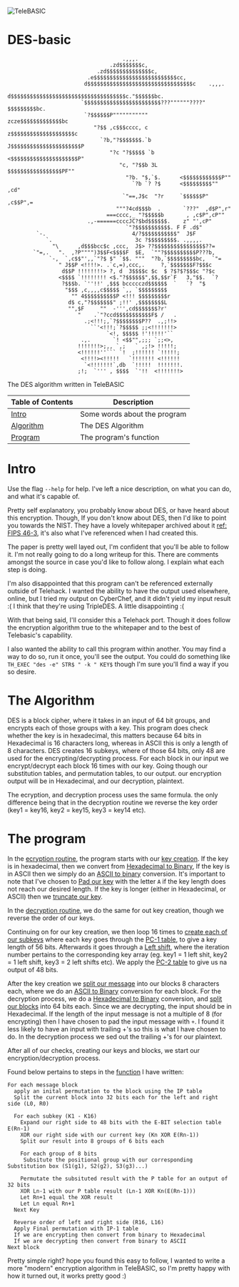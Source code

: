 ![TeleBASIC](https://raw.githubusercontent.com/telehack-foundation/.github/main/profile/svg/telebasic.svg)

# DES-basic
			                            .,,,.
			                        .zd$$$$$$$c,
			                    .zd$$$$$$$$$$$$$$c,
			                 .e$$$$$$$$$$$$$$$$$$$$$$$$$$cc,
			                d$$$$$$$$$$$$$$$$$$$$$$$$$$$$$$$$$c    .,,,.
			               d$$$$$$$$$$$$$$$$$$$$$$$$$$$$$$$$$$$$c."$$$$$$bc.
			               `$$$$$$$$$$$$$$$$$$$$$$$$???""""""????" $$$$$$$$$bc.
			                `?$$$$$$P"""""""""""              zcze$$$$$$$$$$$$$bc
			                   "?$$ ,c$$$cccc, c             z$$$$$$$$$$$$$$$$$$$$c
			                     `?b,"?$$$$$$$.`b           J$$$$$$$$$$$$$$$$$$$$$$P
			                        "?c "?$$$$$ `b         <$$$$$$$$$$$$$$$$$$$$$P"
			                           "c, "?$$b 3L        $$$$$$$$$$$$$$$$$PF""
			                             "?b. "$,`$.      <$$$$$$$$$$$$P""
			                               `?b `? ?$      <$$$$$$$$$""  ,cd"
			                            `"==,J$c  "?r     `$$$$$$P" ,c$$P",=
			                          """?4cd$$$b  .       `???"  ,d$P",r"
			                       ===cccc,_ "?$$$$$b       , ,c$P",cP""
			                 .,-======ccccJC?$bd$$$$$$.    z" "',cP"
			                             `"?$$$$$$$$$$$. F F .d$"
			 `-.                           4/?$$$$$$$$$$$"  J$F
			    `.                          3c ?$$$$$$$$$. .,,,,.
			      "\      ,d$$$bcc$c ,ccc,  J$> ??$$$$$$$$$$$$$$$$??=
			`"=,.   ".  ,?P"""")3$$F<$$$$F  $E,  `""?$$$$$$$$$$P???b,
			     `-,  `,c$$"',,`"?$ $" `$$. """  "?b,`$$$$$$$$$bc,  `"=
			        " J$$P <!!!!>. .`c,=),ccc,.     ?,`$$$$$$$F?$$$c
			         d$$P !!!!!!!!> ?, d  3$$$$c $c  $ ?$?$?$$$c "?$c
			        <$$$$ `!!!!!!!! <$."?$$$$$$",$$,$$r`F   3,"$$.  `?
			         ?$$$b. `''!!' ,$$$ bccccczd$$$$$$  `   `?  "$
			          "$$$ ,c,,,,c$$$$$ `,, `$$$$$$$$$
			            "" 4$$$$$$$$$$P <!!! $$$$$$$$$r
			           d$ c,"?$$$$$$$" ;!!' ,$$$$$$$$L
			           "",$F     ""  -''',cd$$$$$$$?r'
			              "    .`"?ccd$$$$$$$$$$$F$ /   .
			                .;<!!!;,`?$$$$$$$$P??  .,;!!>
			                  ``'<!!!;`?$$$$$ ;;<!!!!!!!>
			                       `<!, $$$$$ !'!!!!!'``
			               .,.       `! <$$"",;;; `;;<>,
			              !!!!!!!>;,, `,;   ` ,;!> !!!!!;
			              <!!!!!!''``` `!  ;!!!!!! `!!!!!;
			               <!!!!><!!!!!   `!!!!!!! <!!!!!!
			                `<!!!!!!!`,db  `!!!!!  !!!!!!!.
			              ;!;  `''' , $$$$  `'!!  <!!!!!!!>




The DES algorithm written in TeleBASIC


| Table of Contents | Description                 |
|-------------------|-----------------------------|
| [Intro](https://github.com/ihaveroot/DES-basic/edit/main/README.md#intro) | Some words about the program|
| [Algorithm](https://github.com/ihaveroot/DES-basic/edit/main/README.md#algorithm) | The DES Algorithm |
| [Program](https://github.com/ihaveroot/DES-basic/edit/main/README.md#the-program) | The program's function |




# Intro
   Use the flag `--help` for help. I've left a nice description, on what you can do, and what it's capable of.
   
   Pretty self explanatory, you probably know about DES, or have heard about this encryption.
   Though, If you don't know about DES, then I'd like to point you towards the NIST. They have a lovely whitepaper archived about it [ref: FIPS 46-3](https://csrc.nist.gov/csrc/media/publications/fips/46/3/archive/1999-10-25/documents/fips46-3.pdf "FIPS 46-3 DES Algorithm pdf"), it's also what I've referenced when I had created this.
   
   The paper is pretty well layed out, I'm confident that you'll be able to follow it. I'm not really going to do a long writeup for this. There are comments amongst the source in case you'd like to follow along. I explain what each step is doing.
   
   I'm also disappointed that this program can't be referenced externally outside of Telehack. I wanted the ability to have the output used elsewhere, online, but I tried my output on CyberChef, and it didn't yield my input result :( I think that they're using TripleDES. A little disappointing :(
   
   With that being said, I'll consider this a Telehack port. Though it does follow the encryption algorithm true to the whitepaper and to the best of Telebasic's capability.
   
   I also wanted the ability to call this program within another. You may find a way to do so, run it once, you'll see the output. You could do something like `TH_EXEC "des -e" STR$ " -k " KEY$` though I'm sure you'll find a way if you so desire.
   

# The Algorithm
DES is a block cipher, where it takes in an input of 64 bit groups, and encrypts each of those groups with a key. This program does check whether the key is in hexadecimal, this matters because 64 bits in Hexadecimal is 16 characters long, whereas in ASCII this is only a length of 8 characters. DES creates 16 subkeys, where of those 64 bits, only 48 are used for the encrypting/decrypting process. For each block in our input we encrypt/decrypt each block 16 times with our key. Going though our substitution tables, and permutation tables, to our output. our encryption output will be in Hexadecimal, and our decryption, plaintext.

The ecryption, and decryption process uses the same formula. the only difference being that in the decryption routine we reverse the key order (key1 = key16, key2 = key15, key3 = key14 etc).


# The program

In the [ecryption routine](https://github.com/ihaveroot/DES-basic/blob/d34a7659cfe4d424369c0e0a24ee8c5e2d08e0eb/src/des.bas#L214), the program starts with our [key creation](https://github.com/ihaveroot/DES-basic/blob/d34a7659cfe4d424369c0e0a24ee8c5e2d08e0eb/src/des.bas#L137). If the key is in hexadecimal, then we convert from [Hexadecimal to Binary](https://github.com/ihaveroot/DES-basic/blob/d34a7659cfe4d424369c0e0a24ee8c5e2d08e0eb/src/des.bas#L161), If the key is in ASCII then we simply do an [ASCII to binary](https://github.com/ihaveroot/DES-basic/blob/d34a7659cfe4d424369c0e0a24ee8c5e2d08e0eb/src/des.bas#L176) conversion. It's important to note that I've chosen to [Pad our key](https://github.com/ihaveroot/DES-basic/blob/d34a7659cfe4d424369c0e0a24ee8c5e2d08e0eb/src/des.bas#L155) with the letter `A` if the key length does not reach our desired length. If the key is longer (either in Hexadecimal, or ASCII) then we [truncate our key](https://github.com/ihaveroot/DES-basic/blob/d34a7659cfe4d424369c0e0a24ee8c5e2d08e0eb/src/des.bas#L158).

In the [decryption routine](https://github.com/ihaveroot/DES-basic/blob/d34a7659cfe4d424369c0e0a24ee8c5e2d08e0eb/src/des.bas#L415), we do the same for out key creation, though we reverse the order of our keys.

Continuing on for our key creation, we then loop 16 times to [create each of our subkeys](https://github.com/ihaveroot/DES-basic/blob/d34a7659cfe4d424369c0e0a24ee8c5e2d08e0eb/src/des.bas#L181) where each key goes through the [PC-1 table](https://github.com/ihaveroot/DES-basic/blob/d34a7659cfe4d424369c0e0a24ee8c5e2d08e0eb/src/des.bas#L13), to give a key length of 56 bits. Afterwards it goes through a [Left shift](https://github.com/ihaveroot/DES-basic/blob/d34a7659cfe4d424369c0e0a24ee8c5e2d08e0eb/src/des.bas#L14), where the iteration number pertains to the corresponding key array (eg. key1 = 1 left shit, key2 = 1 left shift, key3 = 2 left shifts etc). We apply the [PC-2 table](https://github.com/ihaveroot/DES-basic/blob/d34a7659cfe4d424369c0e0a24ee8c5e2d08e0eb/src/des.bas#L15) to give us na output of 48 bits.

After the key creation we [split our message](https://github.com/ihaveroot/DES-basic/blob/d34a7659cfe4d424369c0e0a24ee8c5e2d08e0eb/src/des.bas#L226) into our blocks 8 characters each, where we do an [ASCII to Binary](https://github.com/ihaveroot/DES-basic/blob/d34a7659cfe4d424369c0e0a24ee8c5e2d08e0eb/src/des.bas#L240) conversion for each block. For the decryption process, we do a [Hexadecimal to Binary](https://github.com/ihaveroot/DES-basic/blob/d34a7659cfe4d424369c0e0a24ee8c5e2d08e0eb/src/des.bas#L450) conversion, and [split our blocks](https://github.com/ihaveroot/DES-basic/blob/d34a7659cfe4d424369c0e0a24ee8c5e2d08e0eb/src/des.bas#L441) into 64 bits each. Since we are decrypting, the input should be in Hexadecimal. If the length of the input message is not a multiple of 8 (for encrypting) then I have chosen to pad the input message with `+`. I found it less likely to have an input with trailing +'s so this is what I have chosen to do. In the decryption process we sed out the trailing +'s for our plaintext.

After all of our checks, creating our keys and blocks, we start our encryption/decryption process. 

Found below pertains to steps in the [function](https://github.com/ihaveroot/DES-basic/blob/d34a7659cfe4d424369c0e0a24ee8c5e2d08e0eb/src/des.bas#L247) I have written:
```
For each message block
  apply an inital permutation to the block using the IP table
  Split the current block into 32 bits each for the left and right side (L0, R0)
  
  For each subkey (K1 - K16)
    Expand our right side to 48 bits with the E-BIT selection table E(Rn-1)
    XOR our right side with our current key (Kn XOR E(Rn-1))
    Split our result into 8 groups of 6 bits each
    
    For each group of 8 bits
     Subsitute the positional group with our corresponding Substitution box (S1(g1), S2(g2), S3(g3)...)

    Permutate the subsituted result with the P table for an output of 32 bits
    XOR Ln-1 with our P table result (Ln-1 XOR Kn(E(Rn-1)))
    Let Rn+1 equal the XOR result
    Let Ln equal Rn+1
  Next Key
  
  Reverse order of left and right side (R16, L16)
  Apply Final permutation with IP-1 table
  If we are encrypting then convert from binary to Hexadecimal
  If we are decrypting then convert from binary to ASCII
Next block
```

Pretty simple right? hope you found this easy to follow, I wanted to write a more "modern" encryption algorithm in TeleBASIC, so I'm pretty happy with how it turned out, it works pretty good :)
    
  
    
